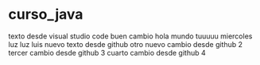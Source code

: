 # curso_java
texto desde visual studio code
buen cambio
hola mundo
tuuuuu
miercoles
luz luz
luis
nuevo texto desde github
otro nuevo cambio desde github 2
tercer cambio desde github 3
cuarto cambio desde github 4 
